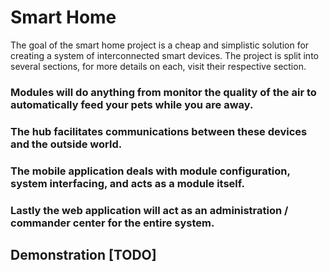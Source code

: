 # Smart Home
The goal of the smart home project is a cheap and simplistic solution for creating a system of interconnected smart devices. The project is split into several sections, for more details on each, visit their respective section. 

### Modules will do anything from monitor the quality of the air to automatically feed your pets while you are away. 

### The hub facilitates communications between these devices and the outside world. 

### The mobile application deals with module configuration, system interfacing, and acts as a module itself.

### Lastly the web application will act as an administration / commander center for the entire system. 

## Demonstration [TODO]
